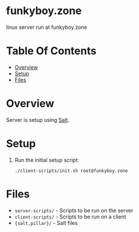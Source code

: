 # funkyboy.zone
linux server run at funkyboy.zone

# Table Of Contents
- [Overview](#overview)
- [Setup](#setup)
- [Files](#files)

# Overview
Server is setup using [Salt](https://saltstack.com).  

# Setup
1. Run the initial setup script:
   ```
   ./client-scripts/init.sh root@funkyboy.zone
   ```

# Files
- `server-scripts/` - Scripts to be run on the server
- `client-scripts/` - Scripts to be run on a client
- `{salt,pillar}/` - Salt files
